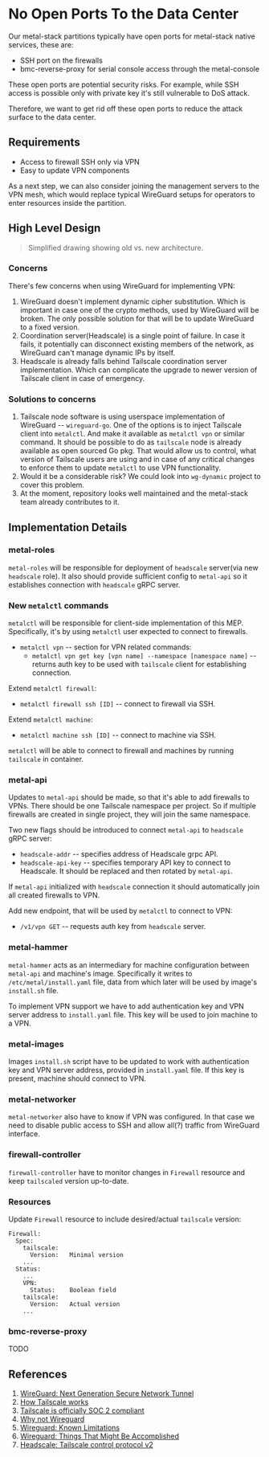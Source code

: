 # No Open Ports To the Data Center

Our metal-stack partitions typically have open ports for metal-stack native services, these are:

- SSH port on the firewalls
- bmc-reverse-proxy for serial console access through the metal-console

These open ports are potential security risks. For example, while SSH access is possible only with private key it's still vulnerable to DoS attack.

Therefore, we want to get rid off these open ports to reduce the attack surface to the data center.

## Requirements

- Access to firewall SSH only via VPN
- Easy to update VPN components

As a next step, we can also consider joining the management servers to the VPN mesh, which would replace typical WireGuard setups for operators to enter resources inside the partition.

## High Level Design

[](./architecture.drawio.svg)

> Simplified drawing showing old vs. new architecture.

### Concerns

There's few concerns when using WireGuard for implementing VPN:

1. WireGuard doesn't implement dynamic cipher substitution. Which is important in case one of the crypto methods, used by WireGuard will be broken. The only possible solution for that will be to update WireGuard to a fixed version.
2. Coordination server(Headscale) is a single point of failure. In case it fails, it potentially can disconnect existing members of the network, as WireGuard can't manage dynamic IPs by itself.
3. Headscale is already falls behind Tailscale coordination server implementation. Which can complicate the upgrade to newer version of Tailscale client in case of emergency.

### Solutions to concerns

1. Tailscale node software is using userspace implementation of WireGuard -- `wireguard-go`. One of the options is to inject Tailscale client into `metalctl`. And make it available as `metalctl vpn` or similar command. It should be possible to do as `tailscale` node is already available as open sourced Go pkg. That would allow us to control, what version of Tailscale users are using and in case of any critical changes to enforce them to update `metalctl` to use VPN functionality.
2. Would it be a considerable risk? We could look into `wg-dynamic` project to cover this problem.
3. At the moment, repository looks well maintained and the metal-stack team already contributes to it.

## Implementation Details

### metal-roles

`metal-roles` will be responsible for deployment of `headscale` server(via new `headscale` role). It also should provide sufficient config to `metal-api` so it establishes connection with `headscale` gRPC server.

### New `metalctl` commands

`metalctl` will be responsible for client-side implementation of this MEP. Specifically, it's by using `metalctl` user expected to connect to firewalls.

- `metalctl vpn` -- section for VPN related commands:
    - `metalctl vpn get key [vpn name] --namespace [namespace name]` -- returns auth key to be used with `tailscale` client for establishing connection.

Extend `metalctl firewall`:
- `metalctl firewall ssh [ID]` -- connect to firewall via SSH.

Extend `metalctl machine`:
- `metalctl machine ssh [ID]` -- connect to machine via SSH.

`metalctl` will be able to connect to firewall and machines by running `tailscale` in container.

### metal-api

Updates to `metal-api` should be made, so that it's able to add firewalls to VPNs. There should be one Tailscale namespace per project. So if multiple firewalls are created in single project, they will join the same namespace.

Two new flags should be introduced to connect `metal-api` to `headscale` gRPC server:
- `headscale-addr` -- specifies address of Headscale grpc API.
- `headscale-api-key` -- specifies temporary API key to connect to Headscale. It should be replaced and then rotated by `metal-api`.

If `metal-api` initialized with `headscale` connection it should automatically join all created firewalls to VPN.

Add new endpoint, that will be used by `metalctl` to connect to VPN:
- `/v1/vpn GET` -- requests auth key from `headscale` server.

### metal-hammer

`metal-hammer` acts as an intermediary for machine configuration between `metal-api` and machine's image. Specifically it writes to `/etc/metal/install.yaml` file, data from which later will be used by image's `install.sh` file.

To implement VPN support we have to add authentication key and VPN server address to `install.yaml` file. This key will be used to join machine to a VPN.

### metal-images

Images `install.sh` script have to be updated to work with authentication key and VPN server address, provided in `install.yaml` file. If this key is present, machine should connect to VPN.

### metal-networker
`metal-networker` also have to know if VPN was configured. In that case we need to disable public access to SSH and allow all(?) traffic from WireGuard interface.

### firewall-controller
`firewall-controller` have to monitor changes in `Firewall` resource and keep `tailscaled` version up-to-date.

### Resources
Update `Firewall` resource to include desired/actual `tailscale` version:

```
Firewall:
  Spec:
    tailscale:
      Version:   Minimal version
    ...
  Status:
    ...
    VPN:
      Status:    Boolean field
    tailscale:
      Version:   Actual version
    ...
```

### bmc-reverse-proxy

TODO

## References

1. [WireGuard: Next Generation Secure Network Tunnel](https://www.youtube.com/watch?v=88GyLoZbDNw)
2. [How Tailscale works](https://tailscale.com/blog/how-tailscale-works/)
3. [Tailscale is officially SOC 2 compliant](https://tailscale.com/blog/soc2/)
4. [Why not Wireguard](https://blog.ipfire.org/post/why-not-wireguard)
5. [Wireguard: Known Limitations](https://www.wireguard.com/known-limitations/)
6. [Wireguard: Things That Might Be Accomplished](https://www.wireguard.com/todo/)
7. [Headscale: Tailscale control protocol v2](https://github.com/juanfont/headscale/issues/526)
